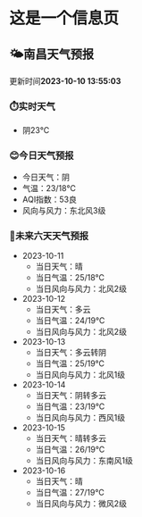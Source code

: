 # 这是一个信息页 
## 🌤️**南昌**天气预报
更新时间**2023-10-10 13:55:03**
### ⏱️实时天气
- 阴23℃
### 😊今日天气预报
- 今日天气：阴
- 气温：23/18℃
- AQI指数：53良
- 风向与风力：东北风3级
### 🤩未来六天天气预报
- 2023-10-11
  - 当日天气：晴
  - 当日气温：25/18℃
  - 当日风向与风力：北风2级
- 2023-10-12
  - 当日天气：多云
  - 当日气温：24/19℃
  - 当日风向与风力：北风2级
- 2023-10-13
  - 当日天气：多云转阴
  - 当日气温：25/19℃
  - 当日风向与风力：北风1级
- 2023-10-14
  - 当日天气：阴转多云
  - 当日气温：23/19℃
  - 当日风向与风力：西风1级
- 2023-10-15
  - 当日天气：晴转多云
  - 当日气温：26/19℃
  - 当日风向与风力：东南风1级
- 2023-10-16
  - 当日天气：晴
  - 当日气温：27/19℃
  - 当日风向与风力：微风2级

